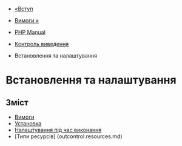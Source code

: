 - [«Вступ](intro.outcontrol.md)
- [Вимоги »](outcontrol.requirements.md)

- [PHP Manual](index.md)
- [Контроль виведення](book.outcontrol.md)
-   Встановлення та налаштування

# Встановлення та налаштування

## Зміст

- [Вимоги](outcontrol.requirements.md)
- [Установка](outcontrol.installation.md)
- [Налаштування під час виконання](outcontrol.configuration.md)
- [Типи ресурсів] (outcontrol.resources.md)
